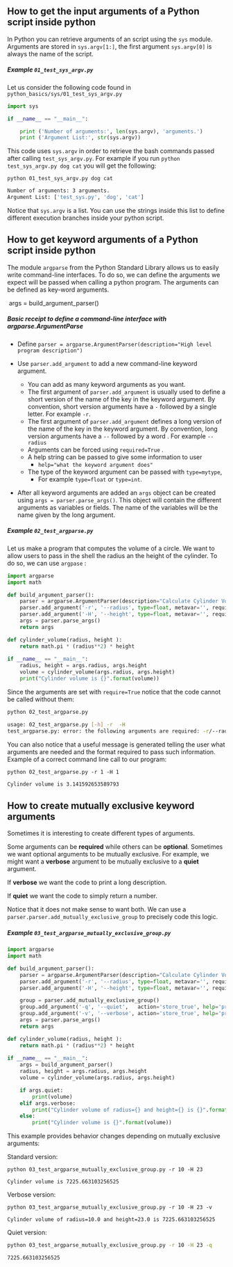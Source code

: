 



## How to get the input arguments of a Python script inside python

In Python you can retrieve arguments of an script using the `sys` module.
Arguments are stored in `sys.argv[1:]`, the first argument `sys.argv[0]` is always
the name of the script.



##### Example `01_test_sys_argv.py`

Let us consider  the following code found in `python_basics/sys/01_test_sys_argv.py`

```python
import sys

if __name__ == "__main__":

	print ('Number of arguments:', len(sys.argv), 'arguments.')
	print ('Argument List:', str(sys.argv))
```

This code uses `sys.argv` in order to retrieve the bash commands passed after calling `test_sys_argv.py`. For example if you run `python test_sys_argv.py dog cat` you will get the following:

```
python 01_test_sys_argv.py dog cat
```

```bash
Number of arguments: 3 arguments.
Argument List: ['test_sys.py', 'dog', 'cat']
```

Notice that `sys.argv` is a list. You can use the strings inside this list to define different execution branches inside your python script. 



## How to get keyword arguments of a Python script inside python

The module `argparse` from the Python Standard Library allows us to easily write command-line interfaces. To do so, we can define the arguments we expect will be passed when calling a python program. The arguments can be defined as key-word arguments. 

​	args = build_argument_parser()

##### Basic receipt to define a command-line interface with argparse.ArgumentParse

- Define `parser = argparse.ArgumentParser(description="High level program description")`

- Use `parser.add_argument` to add a new command-line keyword argument. 
  - You can add as many keyword arguments as you want.
  - The first argument of `parser.add_argument`  is usually used to define a short version of the name of the key in the keyword argument. By convention, short version arguments have a `-`  followed by a single letter.  For example `-r`.
  - The first argument of `parser.add_argument` defines a  long version of the name of the key in the keyword argument.   By convention, long version arguments have a `--`  followed by a word . For example `--radius`
  - Arguments can be forced using  `required=True` .
  - A help string can be passed to give some information to user 
    - `help="what the keyword argument does"`
  - The type of the keyword argument can be passed with  `type=mytype`, 
    - For example `type=float` or `type=int`.
  
- After all keyword arguments are added an `args` object can be created using `args = parser.parse_args()`. This object will contain the different arguments as variables or fields. The name of the variables will be the name given by the long argument.

  

##### Example `02_test_argparse.py`

Let us make a program that computes the volume of a circle. We want to allow users to pass in the shell the radius an the height of the cylinder. To do so,  we can use `argpase` : 

```python
import argparse
import math

def build_argument_parser():
    parser = argparse.ArgumentParser(description="Calculate Cylinder Volume")
    parser.add_argument('-r', '--radius', type=float, metavar='', required=True, help='Radius of the cylinder')
    parser.add_argument('-H', '--height', type=float, metavar='', required=True, help='height of the cylinder')
    args = parser.parse_args()
    return args

def cylinder_volume(radius, height ):
    return math.pi * (radius**2) * height
    
if __name__ == "__main__":
    radius, height = args.radius, args.height
    volume = cylinder_volume(args.radius, args.height)
    print("Cylinder volume is {}".format(volume))
```

Since the arguments are set with `require=True` notice that the code cannot be called without them:

```bash
python 02_test_argparse.py
```

````bash
usage: 02_test_argparse.py [-h] -r  -H
test_argparse.py: error: the following arguments are required: -r/--radius, -H/--height
````

You can also notice that a useful message is generated telling the user what arguments are needed and the format  required to  pass such information. Example of a correct command line call to our program:

```
python 02_test_argparse.py -r 1 -H 1
```

```bash
Cylinder volume is 3.141592653589793
```





## How to create mutually exclusive keyword arguments

Sometimes it is interesting to create different types of arguments.

Some arguments can be **required** while others can be **optional**. Sometimes we want optional arguments to be mutually exclusive. For example, we might want a **verbose** argument to be mutually exclusive to a **quiet** argument.

If **verbose** we want the code to print a long description.

If **quiet** we want the code to simply return a number.

Notice that it does not make sense to want both. We can use a `parser.parser.add_mutually_exclusive_group` to precisely code this logic.



##### Example `03_test_argparse_mutually_exclusive_group.py`

```python
import argparse
import math

def build_argument_parser():
    parser = argparse.ArgumentParser(description="Calculate Cylinder Volume")
    parser.add_argument('-r', '--radius', type=float, metavar='', required=True, help='Radius of the cylinder')
    parser.add_argument('-H', '--height', type=float, metavar='', required=True, help='height of the cylinder')

    group = parser.add_mutually_exclusive_group()
    group.add_argument('-q', '--quiet',   action='store_true', help='print quiet, returns a single number')
    group.add_argument('-v', '--verbose', action='store_true', help='print verbose, returns an explanation and numbers')
    args = parser.parse_args()
    return args

def cylinder_volume(radius, height ):
    return math.pi * (radius**2) * height
    
if __name__ == "__main__":
	args = build_argument_parser()
    radius, height = args.radius, args.height
    volume = cylinder_volume(args.radius, args.height)

    if args.quiet:
        print(volume)
    elif args.verbose:
        print("Cylinder volume of radius={} and height={} is {}".format(radius, height, volume))
    else:
        print("Cylinder volume is {}".format(volume))
```

This example provides behavior changes depending on mutually exclusive arguments:

Standard version:

```
python 03_test_argparse_mutually_exclusive_group.py -r 10 -H 23
```

```
Cylinder volume is 7225.663103256525
```

Verbose version:

```
python 03_test_argparse_mutually_exclusive_group.py -r 10 -H 23 -v
```

```
Cylinder volume of radius=10.0 and height=23.0 is 7225.663103256525
```

Quiet version:

```bash
python 03_test_argparse_mutually_exclusive_group.py -r 10 -H 23 -q
```

```
7225.663103256525
```

